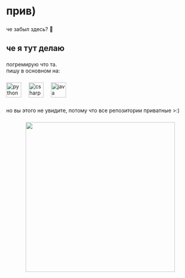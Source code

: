 <h1 align="left">прив)</h1>

###

<p align="left">че забыл здесь? 🤨</p>

###

<h2 align="left">че я тут делаю</h2>

###

<p align="left">погремирую что та. <br>пишу в основном на:</p>

###

<div align="left">
  <img src="https://cdn.jsdelivr.net/gh/devicons/devicon/icons/python/python-original.svg" height="40" alt="python logo"  />
  <img width="12" />
  <img src="https://cdn.jsdelivr.net/gh/devicons/devicon/icons/csharp/csharp-original.svg" height="40" alt="csharp logo"  />
  <img width="12" />
  <img src="https://cdn.jsdelivr.net/gh/devicons/devicon/icons/java/java-original.svg" height="40" alt="java logo"  />
</div>

###

<p align="left">но вы этого не увидите, потому что все репозитории приватные >:)</p>

###

<div align="center">
  <img height="400" src="https://cdn.discordapp.com/attachments/1221283286710485113/1261372124111573022/9xP8n0fEOHQ.jpg?ex=6692b7d5&is=66916655&hm=13a166530521a44654ea6685142ebc17d2c0fa7bbf589141158a2402794610b3&"  />
</div>

###
